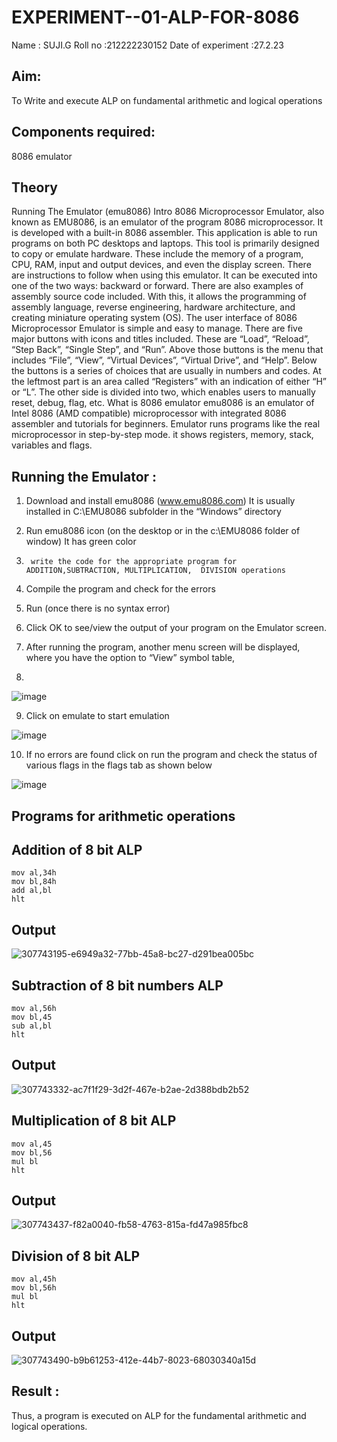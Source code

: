 # EXPERIMENT--01-ALP-FOR-8086
Name : SUJI.G
Roll no :212222230152
Date of experiment :27.2.23
## Aim: 
To Write and execute ALP on fundamental arithmetic and logical operations
## Components required:
8086  emulator 
## Theory 
Running The Emulator (emu8086) Intro 8086 Microprocessor Emulator, also known as EMU8086, is an emulator of the program 8086 microprocessor. It is developed with a built-in 8086 assembler. This application is able to run programs on both PC desktops and laptops. This tool is primarily designed to copy or emulate hardware. These include the memory of a program, CPU, RAM, input and output devices, and even the display screen. There are instructions to follow when using this emulator. It can be executed into one of the two ways: backward or forward. There are also examples of assembly source code included. With this, it allows the programming of assembly language, reverse engineering, hardware architecture, and creating miniature operating system (OS). The user interface of 8086 Microprocessor Emulator is simple and easy to manage. There are five major buttons with icons and titles included. These are “Load”, “Reload”, “Step Back”, “Single Step”, and “Run”. Above those buttons is the menu that includes “File”, “View”, “Virtual Devices”, “Virtual Drive”, and “Help”. Below the buttons is a series of choices that are usually in numbers and codes. At the leftmost part is an area called “Registers” with an indication of either “H” or “L”. The other side is divided into two, which enables users to manually reset, debug, flag, etc. What is 8086 emulator emu8086 is an emulator of Intel 8086 (AMD compatible) microprocessor with integrated 8086 assembler and tutorials for beginners. Emulator runs programs like the real microprocessor in step-by-step mode. it shows registers, memory, stack, variables and flags.


 ## Running the Emulator :
1.	Download and install emu8086 (www.emu8086.com) It is usually installed in C:\EMU8086 subfolder in the “Windows” directory
2.	  Run  emu8086 icon (on the desktop or in the c:\EMU8086 folder of window) It has green color 
 
 
3.		write the code for the appropriate program for ADDITION,SUBTRACTION, MULTIPLICATION,  DIVISION operations 

4.	 Compile the program and check for the errors 
5.	Run (once there is no syntax error) 

6.	Click OK to see/view the output of your program on the Emulator screen. 


7.	After running the program, another menu screen will be displayed, where you have the option to “View” symbol table,
8.	 


![image](https://user-images.githubusercontent.com/36288975/189273263-d65baae9-4b8f-4723-afb3-c0ffa4052b04.png)











9.	Click on emulate to start emulation 








![image](https://user-images.githubusercontent.com/36288975/189273273-9bb36ec1-e2e8-4892-8d35-37707332bfdc.png)








10.	If no errors are found click on run the program and check the status of various flags in the flags tab as shown below 






![image](https://user-images.githubusercontent.com/36288975/189273277-113a2a33-4a40-4ff8-95a5-ecd3a1f504fe.png)







## Programs for arithmetic  operations

## Addition  of 8 bit ALP 
```
mov al,34h
mov bl,84h
add al,bl
hlt
```
## Output  
![307743195-e6949a32-77bb-45a8-bc27-d291bea005bc](https://github.com/sujigunasekar/EXPERIMENT--01-ALP-FOR-8086/assets/119559822/c5ace418-748a-4176-91ad-2eae46a83a06)

## Subtraction   of 8 bit numbers  ALP 
```
mov al,56h
mov bl,45
sub al,bl
hlt
```
## Output  
![307743332-ac7f1f29-3d2f-467e-b2ae-2d388bdb2b52](https://github.com/sujigunasekar/EXPERIMENT--01-ALP-FOR-8086/assets/119559822/acfd52e2-b210-4bb1-b578-fed6914347a5)

## Multiplication of 8 bit ALP 
```
mov al,45
mov bl,56
mul bl
hlt
```
## Output  
![307743437-f82a0040-fb58-4763-815a-fd47a985fbc8](https://github.com/sujigunasekar/EXPERIMENT--01-ALP-FOR-8086/assets/119559822/8458cd7e-7e0a-40c8-b833-ee45a6c57d4f)


## Division of 8 bit ALP 
```
mov al,45h
mov bl,56h
mul bl
hlt
```
## Output  
![307743490-b9b61253-412e-44b7-8023-68030340a15d](https://github.com/sujigunasekar/EXPERIMENT--01-ALP-FOR-8086/assets/119559822/ddb7bc2c-2bff-4a9a-8c98-c39149b66c02)


## Result :
 
Thus, a program is executed on ALP for the fundamental arithmetic and logical operations.







